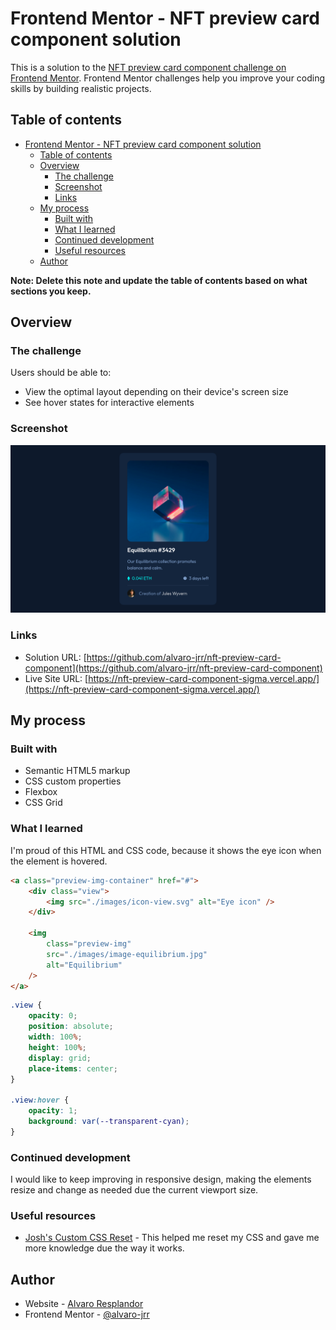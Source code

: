 # Frontend Mentor - NFT preview card component solution

This is a solution to the [NFT preview card component challenge on Frontend Mentor](https://www.frontendmentor.io/challenges/nft-preview-card-component-SbdUL_w0U). Frontend Mentor challenges help you improve your coding skills by building realistic projects.

## Table of contents

- [Frontend Mentor - NFT preview card component solution](#frontend-mentor---nft-preview-card-component-solution)
  - [Table of contents](#table-of-contents)
  - [Overview](#overview)
    - [The challenge](#the-challenge)
    - [Screenshot](#screenshot)
    - [Links](#links)
  - [My process](#my-process)
    - [Built with](#built-with)
    - [What I learned](#what-i-learned)
    - [Continued development](#continued-development)
    - [Useful resources](#useful-resources)
  - [Author](#author)

**Note: Delete this note and update the table of contents based on what sections you keep.**

## Overview

### The challenge

Users should be able to:

-   View the optimal layout depending on their device's screen size
-   See hover states for interactive elements

### Screenshot

![Screenshot of Page](./screenshot.png)

### Links

-   Solution URL: [https://github.com/alvaro-jrr/nft-preview-card-component](https://github.com/alvaro-jrr/nft-preview-card-component)
-   Live Site URL: [https://nft-preview-card-component-sigma.vercel.app/](https://nft-preview-card-component-sigma.vercel.app/)

## My process

### Built with

-   Semantic HTML5 markup
-   CSS custom properties
-   Flexbox
-   CSS Grid

### What I learned

I'm proud of this HTML and CSS code, because it shows the eye icon when the element is hovered.

```html
<a class="preview-img-container" href="#">
	<div class="view">
		<img src="./images/icon-view.svg" alt="Eye icon" />
	</div>

	<img
		class="preview-img"
		src="./images/image-equilibrium.jpg"
		alt="Equilibrium"
	/>
</a>
```

```css
.view {
	opacity: 0;
	position: absolute;
	width: 100%;
	height: 100%;
	display: grid;
	place-items: center;
}

.view:hover {
	opacity: 1;
	background: var(--transparent-cyan);
}
```

### Continued development

I would like to keep improving in responsive design, making the elements resize and change as needed due the current viewport size.

### Useful resources

-   [Josh's Custom CSS Reset](https://www.joshwcomeau.com/css/custom-css-reset/) - This helped me reset my CSS and gave me more knowledge due the way it works.

## Author

-   Website - [Alvaro Resplandor](https://github.com/alvaro-jrr)
-   Frontend Mentor - [@alvaro-jrr](https://www.frontendmentor.io/profile/alvaro-jrr)
